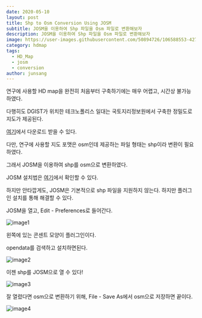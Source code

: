 ```yaml
---
date: 2020-05-10
layout: post
title: Shp to Osm Conversion Using JOSM
subtitle: JOSM을 이용하여 Shp 파일을 Osm 파일로 변환해보자
description: JOSM을 이용하여 Shp 파일을 Osm 파일로 변환해보자
image: https://user-images.githubusercontent.com/50894726/106588553-427a3a00-658e-11eb-8949-02383a857c4b.png
category: hdmap
tags:
  - HD_Map
  - josm
  - conversion
author: junsang
---
```

연구에 사용할 HD map을 완전히 처음부터 구축하기에는 매우 어렵고, 시간상 불가능하였다.

다행히도 DGIST가 위치한 테크노폴리스 일대는 국토지리정보원에서 구축한 정밀도로지도가 제공된다.

[여기](http://map.ngii.go.kr/ms/pblictn/preciseRoadMap.do)에서 다운로드 받을 수 있다.

다만, 연구에 사용할 지도 포맷은 osm인데 제공하는 파일 형태는 shp이라 변환이 필요하였다.

그래서 JOSM을 이용하여 shp를 osm으로 변환하였다.

JOSM 설치법은 [여기](https://josm.openstreetmap.de/wiki/Download)에서 확인할 수 있다.

하지만 안타깝게도, JOSM은 기본적으로 shp 파일을 지원하지 않는다. 하지만 플러그인 설치를 통해 해결할 수 있다.

JOSM을 열고, Edit - Preferences로 들어간다.

![image1](https://user-images.githubusercontent.com/50894726/106590070-1364c800-6590-11eb-9dc8-2fc89281173c.png)

왼쪽에 있는 콘센트 모양이 플러그인이다.

opendata를 검색하고 설치하면된다. 

![image2](https://user-images.githubusercontent.com/50894726/106589922-ea443780-658f-11eb-9c29-3eb343a46ba6.png)

이젠 shp를 JOSM으로 열 수 있다!

![image3](https://user-images.githubusercontent.com/50894726/106588553-427a3a00-658e-11eb-8949-02383a857c4b.png)

잘 열렸다면 osm으로 변환하기 위해, File - Save As에서 osm으로 저장하면 끝이다.

![image4](https://user-images.githubusercontent.com/50894726/106590512-85d5a800-6590-11eb-9231-044a86669d25.png)
